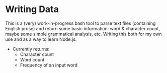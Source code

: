 # Writing Data

This is a (very) work-in-progress bash tool to parse text files (containing English prose) and return some basic information: word & character count, maybe some simple grammatical analysis, etc. Writing this both for my own use and as a way to learn Node.js.

- Currently returns:
	- Character count
	- Word count
	- Frequency of an input word